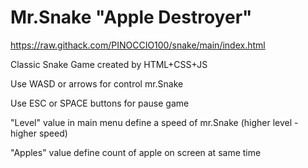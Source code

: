 # Mr.Snake "Apple Destroyer"
https://raw.githack.com/PINOCCIO100/snake/main/index.html

Classic Snake Game created by HTML+CSS+JS

Use WASD or arrows for control mr.Snake

Use ESC or SPACE buttons for pause game

"Level" value in main menu define a speed of mr.Snake (higher level - higher speed)

"Apples" value define count of apple on screen at same time
